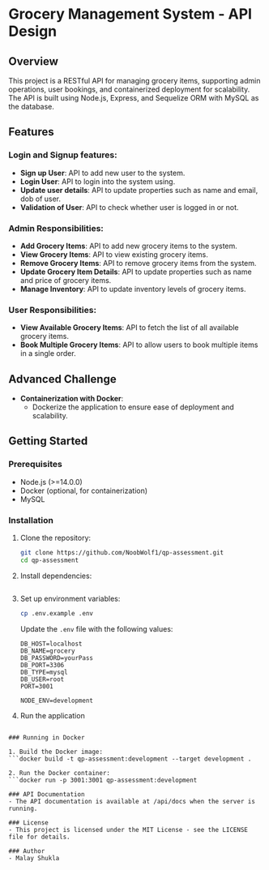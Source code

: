 # Grocery Management System - API Design

## Overview

This project is a RESTful API for managing grocery items, supporting admin operations, user bookings, and containerized deployment for scalability. The API is built using Node.js, Express, and Sequelize ORM with MySQL as the database.

## Features

### Login and Signup features:
- **Sign up User**: API to add new user to the system.
- **Login User**: API to login into the system using.
- **Update user details**: API to update properties such as name and email, dob of user.
- **Validation of User**: API to check whether user is logged in or not.

### Admin Responsibilities:
- **Add Grocery Items**: API to add new grocery items to the system.
- **View Grocery Items**: API to view existing grocery items.
- **Remove Grocery Items**: API to remove grocery items from the system.
- **Update Grocery Item Details**: API to update properties such as name and price of grocery items.
- **Manage Inventory**: API to update inventory levels of grocery items.

### User Responsibilities:
- **View Available Grocery Items**: API to fetch the list of all available grocery items.
- **Book Multiple Grocery Items**: API to allow users to book multiple items in a single order.

## Advanced Challenge

- **Containerization with Docker**: 
  - Dockerize the application to ensure ease of deployment and scalability.

## Getting Started

### Prerequisites

- Node.js (>=14.0.0)
- Docker (optional, for containerization)
- MySQL

### Installation

1. Clone the repository:
   ```sh
   git clone https://github.com/NoobWolf1/qp-assessment.git
   cd qp-assessment
   ```

2. Install dependencies:
   ```npm install

3. Set up environment variables:
    ```sh
    cp .env.example .env
    ```

    Update the `.env` file with the following values:
    ```env
    DB_HOST=localhost
    DB_NAME=grocery
    DB_PASSWORD=yourPass
    DB_PORT=3306
    DB_TYPE=mysql
    DB_USER=root
    PORT=3001

    NODE_ENV=development
    ```

4. Run the application 
  ```npm run dev

### Running in Docker

1. Build the Docker image: 
  ```docker build -t qp-assessment:development --target development .

2. Run the Docker container:
  ```docker run -p 3001:3001 qp-assessment:development

### API Documentation
- The API documentation is available at /api/docs when the server is running.

### License
- This project is licensed under the MIT License - see the LICENSE file for details.

### Author
- Malay Shukla
